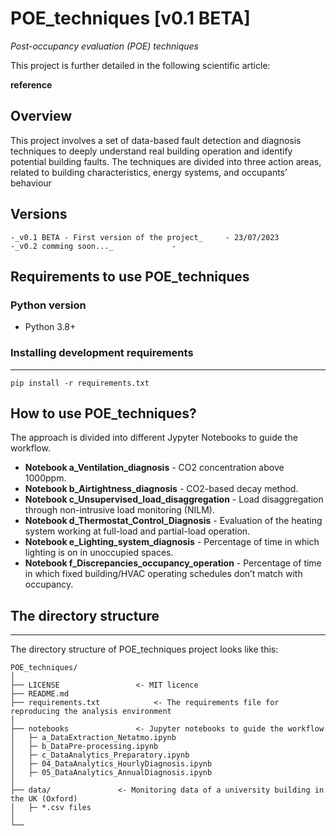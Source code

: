 # POE_techniques [v0.1 BETA]
_Post-occupancy evaluation (POE) techniques_

This project is further detailed in the following scientific article: 

  **reference**


## Overview
This project involves a set of data-based fault detection and diagnosis techniques to deeply understand real building operation and identify potential building faults.
The techniques are divided into three action areas, related to building characteristics, energy systems, and occupants’ behaviour



## Versions

	-_v0.1 BETA - First version of the project_ 	- 23/07/2023
	-_v0.2 comming soon..._				- 

## Requirements to use POE_techniques

### Python version
 - Python 3.8+

### Installing development requirements
------------

    pip install -r requirements.txt


## How to use **POE_techniques**?

The approach is divided into different Jypyter Notebooks to guide the workflow.

- **Notebook a_Ventilation_diagnosis** - CO2 concentration above 1000ppm.
- **Notebook b_Airtightness_diagnosis** - CO2-based decay method.
- **Notebook c_Unsupervised_load_disaggregation** - Load disaggregation through non-intrusive load monitoring (NILM). 
- **Notebook d_Thermostat_Control_Diagnosis** - Evaluation of the heating system working at full-load and partial-load operation.
- **Notebook e_Lighting_system_diagnosis** - Percentage of time in which lighting is on in unoccupied spaces.
- **Notebook f_Discrepancies_occupancy_operation** - Percentage of time in which fixed building/HVAC operating schedules don’t match with occupancy.


## The directory structure
------------

The directory structure of POE_techniques project looks like this: 

```
POE_techniques/
│ 
├── LICENSE 				<- MIT licence
├── README.md
├── requirements.txt   			<- The requirements file for reproducing the analysis environment
│          		
├── notebooks				<- Jupyter notebooks to guide the workflow 	
│   ├─ a_DataExtraction_Netatmo.ipynb        		
│   ├─ b_DataPre-processing.ipynb 
│   ├─ c_DataAnalytics_Preparatory.ipynb 
│   ├─ 04_DataAnalytics_HourlyDiagnosis.ipynb 
│   ├─ 05_DataAnalytics_AnnualDiagnosis.ipynb     		
│             		
├── data/				<- Monitoring data of a university building in the UK (Oxford)
│   ├─ *.csv files
│       
└──
```
